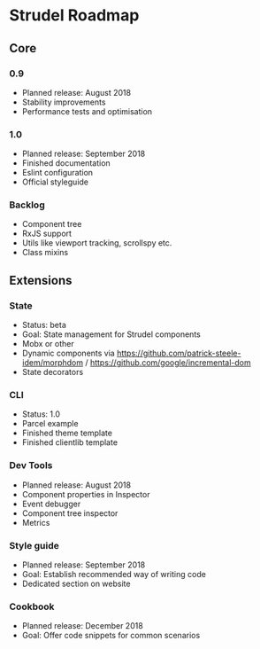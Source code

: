 # Strudel Roadmap

## Core

### 0.9

* Planned release: August 2018
* Stability improvements
* Performance tests and optimisation

### 1.0

* Planned release: September 2018
* Finished documentation
* Eslint configuration
* Official styleguide

### Backlog
* Component tree
* RxJS support
* Utils like viewport tracking, scrollspy etc.
* Class mixins 

## Extensions

### State

* Status: beta
* Goal: State management for Strudel components
* Mobx or other
* Dynamic components via https://github.com/patrick-steele-idem/morphdom / https://github.com/google/incremental-dom
* State decorators

### CLI
* Status: 1.0
* Parcel example
* Finished theme template
* Finished clientlib template

### Dev Tools

* Planned release: August 2018
* Component properties in Inspector
* Event debugger
* Component tree inspector
* Metrics 

### Style guide

* Planned release: September 2018
* Goal: Establish recommended way of writing code
* Dedicated section on website

### Cookbook

* Planned release: December 2018
* Goal: Offer code snippets for common scenarios

